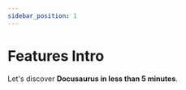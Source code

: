 ```yaml
---
sidebar_position: 1
---
```


# Features Intro

Let's discover **Docusaurus in less than 5 minutes**.

